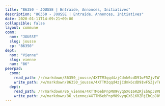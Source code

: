 ```yaml
---
title: "86350 - JOUSSE | Entraide, Annonces, Initiatives"
description: "86350 - JOUSSE | Entraide, Annonces, Initiatives"
date: 2020-01-11T14:09:21+09:00
collapsible: false
layout: commune
comm:
  nom: "JOUSSE"
  slug: jousse
  cp: "86350"
dept:
  nom: "Vienne"
  slug: vienne
  num: "86"
peerpad:
  comm:
    read_path: /r/markdown/86350_jousse/4XTTM3qqd4zjCdmk6cdD91wF5ZjvTWYJu4n9ywueX5benWfi7
    write_path: /w/markdown/86350_jousse/4XTTM3qqd4zjCdmk6cdD91wF5ZjvTWYJu4n9ywueX5benWfi7-K3TgTwXcAmy974aoQd4UCMKCyBTfTK3RGAiPDAvmWowk8LWGvV5ivs8TpVqEtzoHTnFveV8zNr1r1rzpMhBNTdBqcFPkqBwH1JxijM3DsLm6XmcpPv6iofS9ixRj5qav4JwwxnSj
  dept:
    read_path: /r/markdown/86_vienne/4XTTM6ebPnpM89vyqGX616RZRjEbGpJ8VDNVdSCrMHCb86ALN
    write_path: /w/markdown/86_vienne/4XTTM6ebPnpM89vyqGX616RZRjEbGpJ8VDNVdSCrMHCb86ALN-K3TgUEmU2PzobkNvYrNtR4DXtgm1qYeknzdEZmszmUFpRSMDjV62q8xZv1nUQEJqGnnT9H399N9TnzZMyT3rgAM3pHPbqGxVD33vWNzCSkbf2kxHwBfenpixiJuwbWaCBERwmNeA
---
```


